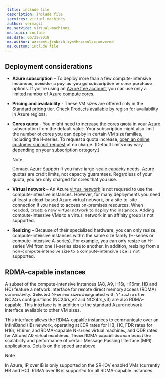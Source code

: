 ```yaml
---
 title: include file
 description: include file
 services: virtual-machines
 author: vermagit
 ms.service: virtual-machines
 ms.topic: include
 ms.date: 05/29/2018
 ms.author: azcspmt;jonbeck;cynthn;danlep;amverma
 ms.custom: include file
---
```


## Deployment considerations
* **Azure subscription** – To deploy more than a few compute-intensive instances, consider a pay-as-you-go subscription or other purchase options. If you're using an [Azure free account](https://azure.microsoft.com/free/), you can use only a limited number of Azure compute cores.

* **Pricing and availability** - These VM sizes are offered only in the Standard pricing tier. Check [Products available by region](https://azure.microsoft.com/global-infrastructure/services/) for availability in Azure regions. 
* **Cores quota** – You might need to increase the cores quota in your Azure subscription from the default value. Your subscription might also limit the number of cores you can deploy in certain VM size families, including the H-series. To request a quota increase, [open an online customer support request](../articles/azure-supportability/how-to-create-azure-support-request.md) at no charge. (Default limits may vary depending on your subscription category.)
  
  > [!NOTE]
  > Contact Azure Support if you have large-scale capacity needs. Azure quotas are credit limits, not capacity guarantees. Regardless of your quota, you are only charged for cores that you use.
  > 
  > 
* **Virtual network** – An Azure [virtual network](https://azure.microsoft.com/documentation/services/virtual-network/) is not required to use the compute-intensive instances. However, for many deployments you need at least a cloud-based Azure virtual network, or a site-to-site connection if you need to access on-premises resources. When needed, create a new virtual network to deploy the instances. Adding compute-intensive VMs to a virtual network in an affinity group is not supported.
* **Resizing** – Because of their specialized hardware, you can only resize compute-intensive instances within the same size family (H-series or compute-intensive A-series). For example, you can only resize an H-series VM from one H-series size to another. In addition, resizing from a non-compute-intensive size to a compute-intensive size is not supported.  

## RDMA-capable instances
A subset of the compute-intensive instances (A8, A9, H16r, H16mr, HB and HC) feature a network interface for remote direct memory access (RDMA) connectivity. Selected N-series sizes designated with 'r' such as the NC24rs configurations (NC24rs_v2 and NC24rs_v3) are also RDMA-capable. This interface is in addition to the standard Azure network interface available to other VM sizes. 
  
This interface allows the RDMA-capable instances to communicate over an InfiniBand (IB) network, operating at EDR rates for HB, HC, FDR rates for H16r, H16mr, and RDMA-capable N-series virtual machines, and QDR rates for A8 and A9 virtual machines. These RDMA capabilities can boost the scalability and performance of certain Message Passing Interface (MPI) applications. Details on the speed are above.

> [!NOTE]
> In Azure, IP over IB is only supported on the SR-IOV enabled VMs (currently HB and HC). RDMA over IB is supported for all RDMA-capable instances.
>

